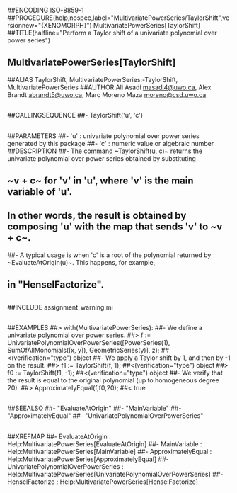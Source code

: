 ##ENCODING ISO-8859-1
##PROCEDURE(help,nospec,label="MultivariatePowerSeries/TaylorShift",versionnew="{XENOMORPH}") MultivariatePowerSeries[TaylorShift]
##TITLE(halfline="Perform a Taylor shift of a univariate polynomial over power series")
##    MultivariatePowerSeries[TaylorShift]
##ALIAS TaylorShift, MultivariatePowerSeries:-TaylorShift, MultivariatePowerSeries
##AUTHOR Ali Asadi masadi4@uwo.ca, Alex Brandt abrandt5@uwo.ca, Marc Moreno Maza moreno@csd.uwo.ca
##
##CALLINGSEQUENCE
##- TaylorShift('u', 'c')
##
##PARAMETERS
##- 'u' : univariate polynomial over power series generated by this package
##- 'c' : numeric value or algebraic number
##DESCRIPTION
##- The command ~TaylorShift(u, c)~ returns the univariate polynomial over power series obtained by substituting
##   ~v + c~ for 'v' in 'u', where 'v' is the main variable of 'u'.
##  In other words, the result is obtained by composing 'u' with the map that sends 'v' to ~v + c~.
##- A typical usage is when 'c' is a root of the polynomial returned by ~EvaluateAtOrigin(u)~. This happens, for example,
##  in "HenselFactorize".
##
##INCLUDE assignment_warning.mi
##
##EXAMPLES
##> with(MultivariatePowerSeries):
##- We define a univariate polynomial over power series.
##> f := UnivariatePolynomialOverPowerSeries([PowerSeries(1), SumOfAllMonomials([x, y]), GeometricSeries(y)], z);
##<(verification="type") object
##- We apply a Taylor shift by 1, and then by -1 on the result.
##> f1 := TaylorShift(f, 1);
##<(verification="type") object
##> f0 := TaylorShift(f1, -1);
##<(verification="type") object
##- We verify that the result is equal to the original polynomial (up to homogeneous degree 20).
##> ApproximatelyEqual(f,f0,20);
##< true
##
##SEEALSO
##- "EvaluateAtOrigin"
##- "MainVariable"
##- "ApproximatelyEqual"
##- "UnivariatePolynomialOverPowerSeries"
##
##XREFMAP
##- EvaluateAtOrigin : Help:MultivariatePowerSeries[EvaluateAtOrigin]
##- MainVariable : Help:MultivariatePowerSeries[MainVariable]
##- ApproximatelyEqual : Help:MultivariatePowerSeries[ApproximatelyEqual]
##- UnivariatePolynomialOverPowerSeries : Help:MultivariatePowerSeries[UnivariatePolynomialOverPowerSeries]
##- HenselFactorize : Help:MultivariatePowerSeries[HenselFactorize]
